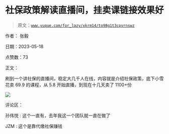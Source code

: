 # 社保政策解读直播间，挂卖课链接效果好

> 原文：[`www.yuque.com/for_lazy/xkrm14/to98g1t3cpvrnswz`](https://www.yuque.com/for_lazy/xkrm14/to98g1t3cpvrnswz)

作者： 张毅

日期：2023-05-18

点赞数：73

正文：

刷到一个讲社保的直播间，稳定大几千人在线，内容就是介绍社保政策，底下小雪花卖 69.9 的课程，从 5.8 开始直播，到现在十几天卖了 1100+份

![](img/0985188d025d1a191da7d6d9278f37a1.png)

评论区：

孙伟悦 : 这个一直有，去年我这一个团队就一直在做了

JZM : 这个是靠代缴社保赚钱



